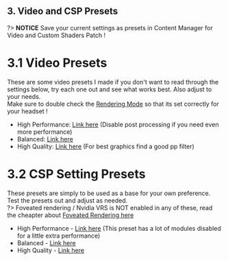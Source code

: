 ## 3. Video and CSP Presets
?> **NOTICE** Save your current settings as presets in Content Manager for Video and Custom Shaders Patch !

# 3.1 Video Presets
These are some video presets I made if you don't want to read through the settings below, try each one out and see what works best. Also adjust to your needs.  
Make sure to double check the <ins>Rendering Mode</ins> so that its set correctly for your headset !  

- High Performance: [Link here](https://acstuff.club/s/lW4B) (Disable post processing if you need even more performance)  
- Balanced: [Link here](https://acstuff.club/s/oFw)
- High Quality: [Link here](https://acstuff.club/s/hPvJ) (For best graphics find a good pp filter)

# 3.2 CSP Setting Presets
These presets are simply to be used as a base for your own preference. Test the presets out and adjust as needed.  
?> Foveated rendering / Nvidia VRS is NOT enabled in any of these, read the cheapter about [Foveated Rendering here](foveated-rendering)  

- High Performance - [Link here](https://acstuff.club/s/MbOb) (This preset has a lot of modules disabled for a little extra performance)  
- Balanced - [Link here](https://acstuff.club/s/l1xe)  
- High Quality - [Link here](https://acstuff.club/s/fi4I)  
